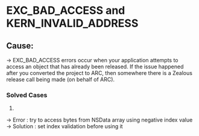 # EXC_BAD_ACCESS and KERN_INVALID_ADDRESS

## Cause: 
-> EXC_BAD_ACCESS errors occur when your application attempts to access an object that has already been released. If the issue happened after you converted the project to ARC, then somewhere there is a Zealous release call being made (on behalf of ARC).

### Solved Cases
1.
-> Error : try to access bytes from NSData array using negative index value
-> Solution : set index validation before using it
